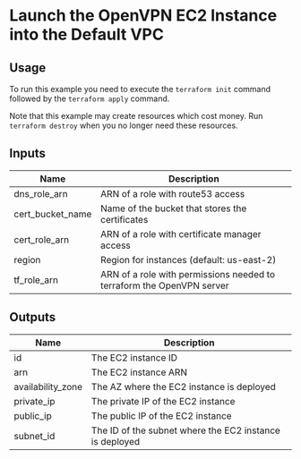 # Launch the OpenVPN EC2 Instance into the Default VPC #

## Usage ##

To run this example you need to execute the `terraform init` command
followed by the `terraform apply` command.

Note that this example may create resources which cost money. Run
`terraform destroy` when you no longer need these resources.

## Inputs ##

| Name | Description |
|------|-------------|
| dns_role_arn | ARN of a role with route53 access |
| cert_bucket_name | Name of the bucket that stores the certificates |
| cert_role_arn | ARN of a role with certificate manager access |
| region | Region for instances (default: us-east-2) |
| tf_role_arn | ARN of a role with permissions needed to terraform the OpenVPN server |

## Outputs ##

| Name | Description |
|------|-------------|
| id | The EC2 instance ID  |
| arn | The EC2 instance ARN |
| availability_zone | The AZ where the EC2 instance is deployed |
| private_ip | The private IP of the EC2 instance |
| public_ip | The public IP of the EC2 instance |
| subnet_id | The ID of the subnet where the EC2 instance is deployed |
